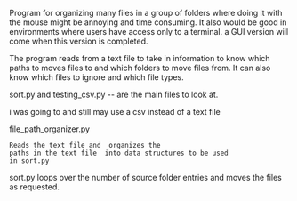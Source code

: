 Program for organizing many files in a group of folders where doing it with the mouse 
might be annoying and time consuming. It also would be good in environments where
users have access only to a terminal. a GUI version will come when this version is 
completed.

The program reads from a text file to take in information to know which paths 
to moves files to and which folders to move files from. It can also know which 
files to ignore and which file types.


sort.py and testing_csv.py  -- are the main files to look at.

i was going to and still may use a csv instead of a text file


file_path_organizer.py

    Reads the text file and  organizes the 
    paths in the text file  into data structures to be used 
    in sort.py
    
sort.py
    loops over the number of source folder entries and moves 
    the files as requested.